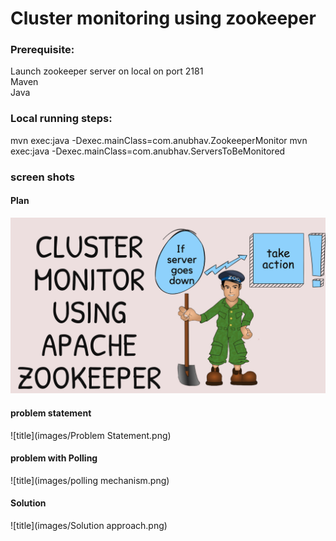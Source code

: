 # Cluster monitoring using zookeeper 

### Prerequisite: 
Launch zookeeper server on local on port 2181 <br>
Maven <br>
Java

### Local running steps: 

mvn exec:java -Dexec.mainClass=com.anubhav.ZookeeperMonitor
mvn exec:java -Dexec.mainClass=com.anubhav.ServersToBeMonitored

### screen shots
#### Plan
![title](images/title.png)

#### problem statement
![title](images/Problem Statement.png)

#### problem with Polling 
![title](images/polling mechanism.png)

#### Solution
![title](images/Solution approach.png)

